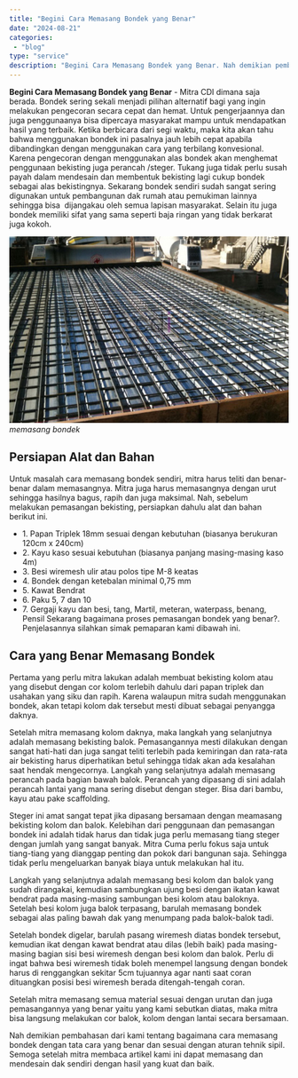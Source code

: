 ```yaml
---
title: "Begini Cara Memasang Bondek yang Benar"
date: "2024-08-21"
categories:
 - "blog"
type: "service"
description: "Begini Cara Memasang Bondek yang Benar. Nah demikian pembahasan dari kami tentang bagaimana cara memasang bondek dengan tata cara yang benar dan sesuai denga..."
---
```


**Begini Cara Memasang Bondek yang Benar** - Mitra CDI dimana saja berada. Bondek sering sekali menjadi pilihan alternatif bagi yang ingin melakukan pengecoran secara cepat dan hemat. Untuk pengerjaannya dan juga penggunaanya bisa dipercaya masyarakat mampu untuk mendapatkan hasil yang terbaik. Ketika berbicara dari segi waktu, maka kita akan tahu bahwa menggunakan bondek ini pasalnya jauh lebih cepat apabila dibandingkan dengan menggunakan cara yang terbilang konvesional. Karena pengecoran dengan menggunakan alas bondek akan menghemat penggunaan bekisting juga perancah /steger. Tukang juga tidak perlu susah payah dalam mendesain dan membentuk bekisting lagi cukup bondek sebagai alas bekistingnya. Sekarang bondek sendiri sudah sangat sering digunakan untuk pembangunan dak rumah atau pemukiman lainnya sehingga bisa  dijangakau oleh semua lapisan masyarakat. Selain itu juga bondek memiliki sifat yang sama seperti baja ringan yang tidak berkarat juga kokoh.

![memasang bondek](/images/blog/pasang-bondek.jpg)
*memasang bondek*

 ## Persiapan Alat dan Bahan

Untuk masalah cara memasang bondek sendiri, mitra harus teliti dan benar-benar dalam memasangnya. Mitra juga harus memasangnya dengan urut sehingga hasilnya bagus, rapih dan juga maksimal. Nah, sebelum melakukan pemasangan bekisting, persiapkan dahulu alat dan bahan berikut ini.
- 1\. Papan Triplek 18mm sesuai dengan kebutuhan (biasanya berukuran 120cm x 240cm)
- 2\. Kayu kaso sesuai kebutuhan (biasanya panjang masing-masing kaso 4m)
- 3\. Besi wiremesh ulir atau polos tipe M-8 keatas
- 4\. Bondek dengan ketebalan minimal 0,75 mm
- 5\. Kawat Bendrat
- 6\. Paku 5, 7 dan 10
- 7\. Gergaji kayu dan besi, tang, Martil, meteran, waterpass, benang, Pensil
Sekarang bagaimana proses pemasangan bondek yang benar?. Penjelasannya silahkan simak pemaparan kami dibawah ini.

 ## Cara yang Benar Memasang Bondek

Pertama yang perlu mitra lakukan adalah membuat bekisting kolom atau yang disebut dengan cor kolom terlebih dahulu dari papan triplek dan usahakan yang siku dan rapih. Karena walaupun mitra sudah menggunakan bondek, akan tetapi kolom dak tersebut mesti dibuat sebagai penyangga daknya.

Setelah mitra memasang kolom daknya, maka langkah yang selanjutnya adalah memasang bekisting balok. Pemasangannya mesti dilakukan dengan sangat hati-hati dan juga sangat teliti terlebih pada kemiringan dan rata-rata air bekisting harus diperhatikan betul sehingga tidak akan ada kesalahan saat hendak mengecornya. Langkah yang selanjutnya adalah memasang perancah pada bagian bawah balok. Perancah yang dipasang di sini adalah perancah lantai yang mana sering disebut dengan steger. Bisa dari bambu, kayu atau pake scaffolding.

Steger ini amat sangat tepat jika dipasang bersamaan dengan meamasang bekisting kolom dan balok. Kelebihan dari penggunaan dan pemasangan bondek ini adalah tidak harus dan tidak juga perlu memasang tiang steger dengan jumlah yang sangat banyak. Mitra Cuma perlu fokus saja untuk tiang-tiang yang dianggap penting dan pokok dari bangunan saja. Sehingga tidak perlu mengeluarkan banyak biaya untuk melakukan hal itu.

Langkah yang selanjutnya adalah memasang besi kolom dan balok yang sudah dirangakai, kemudian sambungkan ujung besi dengan ikatan kawat bendrat pada masing-masing sambungan besi kolom atau baloknya. Setelah besi kolom juga balok terpasang, barulah memasang bondek sebagai alas paling bawah dak yang menumpang pada balok-balok tadi.

Setelah bondek digelar, barulah pasang wiremesh diatas bondek tersebut, kemudian ikat dengan kawat bendrat atau dilas (lebih baik) pada masing-masing bagian sisi besi wiremesh dengan besi kolom dan balok. Perlu di ingat bahwa besi wiremesh tidak boleh menempel langsung dengan bondek harus di renggangkan sekitar 5cm tujuannya agar nanti saat coran dituangkan posisi besi wiremesh berada ditengah-tengah coran.

Setelah mitra memasang semua material sesuai dengan urutan dan juga pemasangannya yang benar yaitu yang kami sebutkan diatas, maka mitra bisa langsung melakukan cor balok, kolom dengan lantai secara bersamaan.

Nah demikian pembahasan dari kami tentang bagaimana cara memasang bondek dengan tata cara yang benar dan sesuai dengan aturan tehnik sipil. Semoga setelah mitra membaca artikel kami ini dapat memasang dan mendesain dak sendiri dengan hasil yang kuat dan baik.

